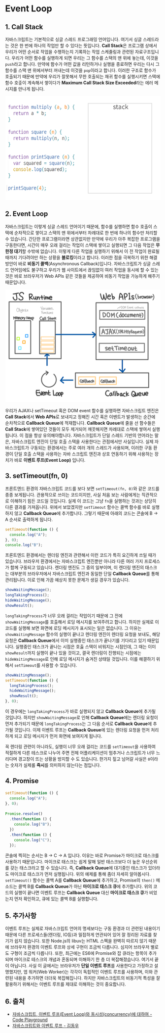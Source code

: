 # Event Loop

## 1. Call Stack

자바스크립트는 기본적으로 싱글 스레드 프로그래밍 언어입니다. 여기서 싱글 스레드라는 것은 한 번에 하나의 작업만 할 수 있다는 뜻입니다. **Call Stack**은 프로그램 상에서 우리가 어떤 순서로 작업을 수행하는지 기록하는 작업 스케줄링과 관련된 자료구조입니다. 우리가 어떤 함수를 실행하게 되면 우리는 그 함수를 스택의 맨 위에 놓는데, 이것을 `push`라고 합니다. 만약에 함수가 어떤 값을 리턴하거나 실행을 종료하면 우리는 다시 그 함수를 스택 맨 위에서부터 꺼내는데 이것을 `pop`이라고 합니다. 이러한 구조로 함수가 호출되기 때문에 만약에 우리가 잘못해서 무한 호출되는 재귀 함수를 실행시키면 스택에 함수 호춯이 계속해서 쌓이다가 **Maximum Call Stack Size Exceeded**라는 에러 메시지를 만나게 됩니다.

![Call Stack](../_images/javascript-eventloop01.gif)

## 2. Event Loop

자바스크립트는 이렇게 싱글 스레드 언어이기 때문에, 함수를 실행하면 함수 호출이 스택에 순차적으로 쌓이고 스택의 맨 위에서부터 차례대로 한 번에 하나의 함수만 처리할 수 있습니다. 간단한 프로그램이라면 상관없지만 만약에 우리가 아주 복잡한 프로그램을 구동한다면, 시간이 매우 오래 걸리는 작업이 스택에 쌓이고 실행되면 그 다음 작업은 **무한정 대기**할 수밖에 없습니다. 이렇게 다른 작업을 실행하기 위해서 이 전 작업이 완료될 때까지 기다려야만 하는 상황을 **블로킹**이라고 합니다. 이러한 점을 극복하기 위한 해결 방안이 바로 **비동기 콜백**(Asynchronous Callback)입니다. 자바스크립트가 싱글 스레드 언어임에도 불구하고 우리가 웹 사이트에서 끊임없이 여러 작업을 동시에 할 수 있는 것은 바로 브라우저가 Web APIs 같은 것들을 제공하여 비동기 작업을 가능하게 해주기 때문입니다.

![Event Loop](../_images/javascript-eventloop02.png)

우리가 AJAX나 setTimeout 혹은 DOM event 함수를 실행하면 자바스크립트 엔진은 **Call Stack**에서 **Web APIs**로 보내지고 정해진 시간 혹은 이벤트가 발생하는 순간에 순차적으로 **Callback Queue**에 적재합니다. **Callback Queue**에 줄을 선 함수들은 **Call Stack**에 쌓여있던 것들이 모두 제거되어 깨끗해지면 차례대로 스택에 쌓여서 실행됩니다. 이 점을 항상 유의해야합니다. 자바스크립트가 단일 스레드 기반의 언어라는 말은, 자바스크립트 엔진이 단일 호출 스택을 사용한다는 관점에서만 사실입니다. 실제 자바스크립트가 구동되는 환경에서는 주로 여러 개의 스레드가 사용되며, 이러한 구동 환경이 단일 호출 스택을 사용하는 자바 스크립트 엔진과 상호 연동하기 위해 사용하는 장치가 바로 **이벤트 루프(Event Loop)** 입니다.

## 3. setTimeout(fn, 0)

프론트엔드 환경의 자바스크립트 코드를 보다 보면 `setTimeout(fn, 0)`와 같은 코드를 종종 보게됩니다. 관용적으로 쓰이는 코드이지만, 사실 처음 보는 사람에게는 직관적으로 이해하기 힘든 코드일 것입니다. 실제 이 코드는 그냥 `fn`을 실행하는 것과는 상당히 다른 결과를 가져옵니다. 위에서 보았겠지만 `setTimeout` 함수는 콜백 함수를 바로 실행하지 않고 **Callback Queue**에 추가합니다. 그렇기 때문에 아래의 코드는 콘솔에 B -> A 순서로 출력하게 됩니다.

```javascript
setTimeout(function () {
  console.log("A");
}, 0);
console.log("B");
```

프론트엔드 환경에서는 렌더링 엔진과 관련해서 이런 코드가 특히 요긴하게 쓰일 때가 있습니다. 브라우저 환경에서는 자바스크립트 엔진뿐만 아니라 다른 여러 가지 프로세스가 함께 구동되고 있습니다. 렌더링 엔진도 그 중의 일부이며, 이 렌더링 엔진의 태스크는 대부분의 브라우저에서 자바스크립트 엔진과 동일한 단일 **Callback Queue**를 통해 관리됩니다. 이로 인해 가끔 예상치 못한 문제가 생길 경우가 있습니다.

```javascript
showWaitingMessage();
longTakingProcess();
hideWaitingMessage();
showResult();
```

`longTakingProcess`가 너무 오래 걸리는 작업이기 때문에 그 전에 `showWaitingMessage`를 호출해서 로딩 메시지를 보여주려고 합니다. 하지만 실제로 이 코드를 실행해 보면 화면에 로딩 메시지가 표시되는 일은 없습니다. 그 이유는 `showWaitingMessage` 함수의 실행이 끝나고 렌더링 엔진이 렌더링 요청을 보내도, 해당 요청은 **Callback Queue**에서 이미 실행중인 태스크가 끝나기를 기다리고 있기 때문입니다. 실행중인 태스크가 끝나는 시점은 호춣 스택이 비워지는 시점인데, 그 때는 이미 `showResult`까지 실행이 끝나 있을 것이고, 결국 렌더링이 진행되는 시점에는 `hideWaitingMessage`로 인해 로딩 메시지가 숨겨진 상태일 것입니다. 이를 해결하기 위해서 `setTimeout`를 사용할 수 있습니다.

```javascript
showWaitingMessage();
setTimeout(function () {
  longTakingProcess();
  hideWaitingMessage();
  showResult();
}, 0);
```

이 경우에는 `longTakingProcess`가 바로 실행되지 않고 **Callback Queue**에 추가될 것입니다. 하지만 `showWaitingMessage`로 인해 **Callback Queue**에는 렌더링 요청이 먼저 추가되기 때문에 `longTakingProcess`는 그 다음 순서로 **Callback Queue**에 추가될 것입니다. 이제 이벤트 루프는 **Callback Queue**에 있는 렌더링 요청을 먼저 처리하게 되고 로딩 메시지가 먼저 화면에 보여지게 됩니다.

꼭 렌더링 관련이 아니라도, 실행이 너무 오래 걸리는 코드를 `setTimeout`을 사용하여 적절하게 다른 테스크로 나누어 주면 전체 어플리케이션이 멈추거나 스크립트가 너무 느리다며 경고창이 뜨는 상황을 방지할 수 도 있습니다. 한가지 짚고 넘어갈 사실은 `0`이라는 숫자가 실제롤 **즉시**를 의미하지 않는다는 점입니다.

## 4. Promise

```javascript
setTimeout(function () {
  console.log("A");
}, 0);

Promise.resolve()
  .then(function () {
    console.log("B");
  })
  .then(function () {
    console.log("C");
  });
```

콘솔에 찍히는 순서는 B -> C -> A 입니다. 이유는 바로 Promise가 마이크로 태스크를 사용하기 때문입니다. 마이크로 태스크는 쉽게 말해 일반 태스크보다 더 높은 우선순위를 갖는 태스크라고 할 수 있습니다. 즉, **Callback Queue**에 대기중인 태스크가 있더라도 마이크로 태스크가 먼저 실행됩니다. 위의 예제를 통해 좀더 자세히 알아봅시다. `setTimeout()` 함수는 콜백 A를 **Callback Queue**에 추가하고, Promise의 `then()` 메소드는 콜백 B를 **Callback Queue**가 아닌 **마이크로 태스크 큐**에 추가합니다. 위의 코드의 실행이 끝나면 이벤트 루프는 **Callback Queue** 대신 **마이크로 태스크 큐**가 비었는지 먼저 확인하고, 큐에 있는 콜백 B를 실행합니다.

## 5. 추가사항

이벤트 루프는 실제로 자바스크립트 언어의 명세보다는 구동 환경과 더 관련된 내용이기 때문에 다른 프로세스들(렌더링, IO등)과 밀접하게 연관되어 있어 잘 정리된 자료를 찾기가 쉽지 않습니다. 또한 Node.js의 libuv는 HTML 스펙을 완벽히 따르지 않기 때문에 브라우저 환경의 이벤트 루프와 상세 구현이 조금씩 다릅니다. 심지어 브라우저 별로도 구형이 조금씩 다릅니다. 또한, 최근에는 ES6에 Promise와 잡 큐라는 항목이 추가되며 마이크로 테스크의 개념과 혼동되며 이해하기 한 층 더 복잡해졌습니다. 여기서 끝이 아닙니다. 사실 이 글에서는 브라우저가 **단일 이벤트 루프**를 사용한다고 가정하고 설명했지만, 엡 워커(Web Worker)는 각각이 독힙적인 이벤트 루프를 사용하며, 이와 관련된 내용을 추가하면 더더욱 복잡해집니다. 하지만 자바스크립트의 비동기적 특성을 잘 활용하기 위해서는 이벤트 루프를 제대로 이해하는 것이 중요합니다.

## 6. 출처

- [자바스크립트, 이벤트 루프(Event Loop)와 동시성(concurrency)에 대하여 - Code Playground](https://im-developer.tistory.com/113)
- [자바스크립트와 이벤트 루프 - 김동우](https://meetup.toast.com/posts/89)
